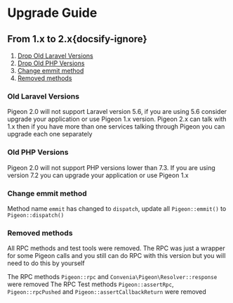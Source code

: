 # Upgrade Guide
## From 1.x to 2.x{docsify-ignore}
 1. [Drop Old Laravel Versions](#old-laravel-versions)
 2. [Drop Old PHP Versions](#old-php-versions)
 3. [Change emmit method](#change-emmit-method)
 4. [Removed methods](#removed-methods)
 
### Old Laravel Versions
Pigeon 2.0 will not support Laravel version 5.6, if you are using 5.6 consider upgrade your application or use Pigeon 1.x version. Pigeon 2.x can talk with 1.x then if you have more than one services talking through Pigeon you can upgrade each one separately

### Old PHP Versions
Pigeon 2.0 will not support PHP versions lower than 7.3. If you are using version 7.2 you can upgrade your application or use Pigeon 1.x

### Change emmit method
Method name `emmit` has changed to `dispatch`, update all `Pigeon::emmit()` to `Pigeon::dispatch()`
 
 ### Removed methods
All RPC methods and test tools were removed. The RPC was just a wrapper for some Pigeon calls and you still can do RPC with this version but you will need to do this by yourself

The RPC methods `Pigeon::rpc` and `Convenia\Pigeon\Resolver::response` were removed
The RPC Test methods `Pigeon::assertRpc`, `Pigeon::rpcPushed` and `Pigeon::assertCallbackReturn` were removed
